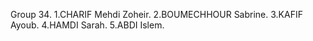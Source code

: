 Group 34.
1.CHARIF Mehdi Zoheir.
2.BOUMECHHOUR Sabrine.
3.KAFIF Ayoub.
4.HAMDI Sarah.
5.ABDI Islem.
